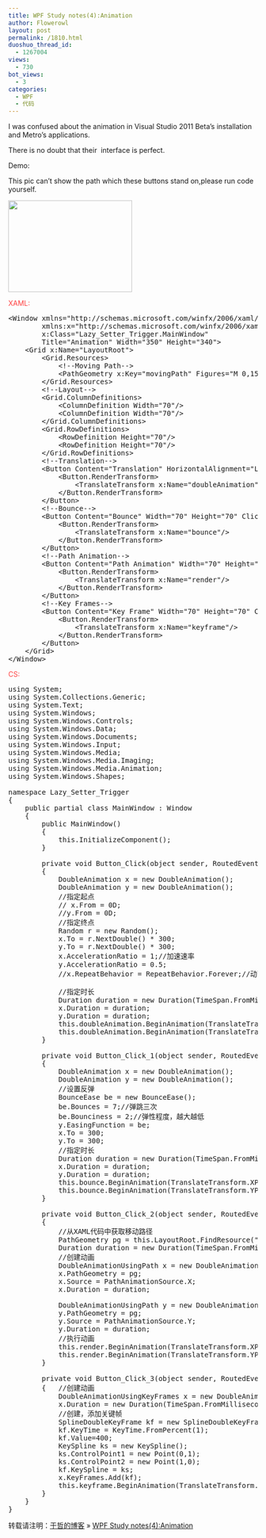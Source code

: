```yaml
---
title: WPF Study notes(4):Animation
author: Flowerowl
layout: post
permalink: /1810.html
duoshuo_thread_id:
  - 1267004
views:
  - 730
bot_views:
  - 3
categories:
  - WPF
  - 代码
---
```

I was confused about the animation in Visual Studio 2011 Beta&#8217;s installation and Metro&#8217;s applications.

There is no doubt that their  interface is perfect.

Demo:

This pic can&#8217;t show the path which these buttons stand on,please run code yourself.

<img class="aligncenter size-full wp-image-1817" title="Animation" src="http://lazynight.me/wp-content/uploads/2012/04/Animation.gif" alt="" width="250" height="185" />

<span style="color: #ff4040;">XAML:</span>

<pre class="brush:xml">&lt;Window xmlns="http://schemas.microsoft.com/winfx/2006/xaml/presentation"
        xmlns:x="http://schemas.microsoft.com/winfx/2006/xaml"
        x:Class="Lazy_Setter_Trigger.MainWindow"
        Title="Animation" Width="350" Height="340"&gt;
    &lt;Grid x:Name="LayoutRoot"&gt;
        &lt;Grid.Resources&gt;
            &lt;!--Moving Path--&gt;
            &lt;PathGeometry x:Key="movingPath" Figures="M 0,150 C 300,100 300,400 600,120"/&gt;
        &lt;/Grid.Resources&gt;
        &lt;!--Layout--&gt;
        &lt;Grid.ColumnDefinitions&gt;
            &lt;ColumnDefinition Width="70"/&gt;
            &lt;ColumnDefinition Width="70"/&gt;
        &lt;/Grid.ColumnDefinitions&gt;
        &lt;Grid.RowDefinitions&gt;
            &lt;RowDefinition Height="70"/&gt;
            &lt;RowDefinition Height="70"/&gt;
        &lt;/Grid.RowDefinitions&gt;
        &lt;!--Translation--&gt;
        &lt;Button Content="Translation" HorizontalAlignment="Left" VerticalAlignment="Top" Width="70" Height="70" Click="Button_Click" Grid.Row="0" Grid.Column="0"&gt;
            &lt;Button.RenderTransform&gt;
                &lt;TranslateTransform x:Name="doubleAnimation" /&gt;
            &lt;/Button.RenderTransform&gt;
        &lt;/Button&gt;
        &lt;!--Bounce--&gt;
        &lt;Button Content="Bounce" Width="70" Height="70" Click="Button_Click_1"  VerticalAlignment="Top" Grid.Row="0" Grid.Column="1"&gt;
            &lt;Button.RenderTransform&gt;
                &lt;TranslateTransform x:Name="bounce"/&gt;
            &lt;/Button.RenderTransform&gt;
        &lt;/Button&gt;
        &lt;!--Path Animation--&gt;
        &lt;Button Content="Path Animation" Width="70" Height="70" Click="Button_Click_2" Grid.Row="1" Grid.Column="0"&gt;
            &lt;Button.RenderTransform&gt;
                &lt;TranslateTransform x:Name="render"/&gt;
            &lt;/Button.RenderTransform&gt;
        &lt;/Button&gt;
        &lt;!--Key Frames--&gt;
        &lt;Button Content="Key Frame" Width="70" Height="70" Click="Button_Click_3" Grid.Row="1" Grid.Column="1"&gt;
            &lt;Button.RenderTransform&gt;
                &lt;TranslateTransform x:Name="keyframe"/&gt;
            &lt;/Button.RenderTransform&gt;
        &lt;/Button&gt;
    &lt;/Grid&gt;
&lt;/Window&gt;</pre>

<span style="color: #ff4040;">CS:</span>

<pre class="brush:csharp">using System;
using System.Collections.Generic;
using System.Text;
using System.Windows;
using System.Windows.Controls;
using System.Windows.Data;
using System.Windows.Documents;
using System.Windows.Input;
using System.Windows.Media;
using System.Windows.Media.Imaging;
using System.Windows.Media.Animation;
using System.Windows.Shapes;

namespace Lazy_Setter_Trigger
{
	public partial class MainWindow : Window
	{
		public MainWindow()
		{
			this.InitializeComponent();
		}

        private void Button_Click(object sender, RoutedEventArgs e)
        {
            DoubleAnimation x = new DoubleAnimation();
            DoubleAnimation y = new DoubleAnimation();
            //指定起点
            // x.From = 0D;
            //y.From = 0D;
            //指定终点
            Random r = new Random();
            x.To = r.NextDouble() * 300;
            y.To = r.NextDouble() * 300;
            x.AccelerationRatio = 1;//加速速率
            y.AccelerationRatio = 0.5;
            //x.RepeatBehavior = RepeatBehavior.Forever;//动画重复循环

            //指定时长
            Duration duration = new Duration(TimeSpan.FromMilliseconds(300));
            x.Duration = duration;
            y.Duration = duration;
            this.doubleAnimation.BeginAnimation(TranslateTransform.XProperty,x);
            this.doubleAnimation.BeginAnimation(TranslateTransform.YProperty,y);
        }

        private void Button_Click_1(object sender, RoutedEventArgs e)
        {
            DoubleAnimation x = new DoubleAnimation();
            DoubleAnimation y = new DoubleAnimation();
            //设置反弹
            BounceEase be = new BounceEase();
            be.Bounces = 7;//弹跳三次
            be.Bounciness = 2;//弹性程度，越大越低
            y.EasingFunction = be;
            x.To = 300;
            y.To = 300;
            //指定时长
            Duration duration = new Duration(TimeSpan.FromMilliseconds(2000));
            x.Duration = duration;
            y.Duration = duration;
            this.bounce.BeginAnimation(TranslateTransform.XProperty,x);
            this.bounce.BeginAnimation(TranslateTransform.YProperty,y);
        }

        private void Button_Click_2(object sender, RoutedEventArgs e)
        {
            //从XAML代码中获取移动路径
            PathGeometry pg = this.LayoutRoot.FindResource("movingPath") as PathGeometry;
            Duration duration = new Duration(TimeSpan.FromMilliseconds(600));
            //创建动画
            DoubleAnimationUsingPath x = new DoubleAnimationUsingPath();
            x.PathGeometry = pg;
            x.Source = PathAnimationSource.X;
            x.Duration = duration;

            DoubleAnimationUsingPath y = new DoubleAnimationUsingPath();
            y.PathGeometry = pg;
            y.Source = PathAnimationSource.Y;
            y.Duration = duration;
            //执行动画
            this.render.BeginAnimation(TranslateTransform.XProperty,x);
            this.render.BeginAnimation(TranslateTransform.YProperty,y);
        }

        private void Button_Click_3(object sender, RoutedEventArgs e)
        {   //创建动画
            DoubleAnimationUsingKeyFrames x = new DoubleAnimationUsingKeyFrames();
            x.Duration = new Duration(TimeSpan.FromMilliseconds(1000));
            //创建，添加关键帧
            SplineDoubleKeyFrame kf = new SplineDoubleKeyFrame();
            kf.KeyTime = KeyTime.FromPercent(1);
            kf.Value=400;
            KeySpline ks = new KeySpline();
            ks.ControlPoint1 = new Point(0,1);
            ks.ControlPoint2 = new Point(1,0);
            kf.KeySpline = ks;
            x.KeyFrames.Add(kf);
            this.keyframe.BeginAnimation(TranslateTransform.XProperty,x);
        }
	}
}</pre>

转载请注明：[于哲的博客][1] &raquo; [WPF Study notes(4):Animation][2]

 [1]: http://localhost/wordpress
 [2]: http://localhost/wordpress/1810.html